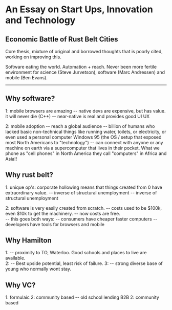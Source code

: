 # An Essay on Start Ups, Innovation and Technology

## Economic Battle of Rust Belt Cities 

Core thesis, mixture of original and borrowed thoughts that is poorly cited, working on improving this. 

Software eating the world.  Automation + reach.  Never been more fertile environment for science (Steve Jurvetson), software (Marc Andressen) and mobile (Ben Evans).

-------------------
## Why software?
1: mobile browsers are amazing
  -- native devs are expensive, but has value.  it will never die (C++)
  -- near-native is real and provides good UI UX

2: mobile adoption
  -- reach a global audience 
  -- billion of humans who lacked basic non-technical things like running water, toilets, or electricity, or even used a personal computer Windows 95 (the OS / setup that exposed most North Americans to "technology") -- can connect with anyone or any machine on earth via a supercomputer that lives in their pocket.  What we phone as "cell phones" in North America they call "computers" in Africa and Asia!!

## Why rust belt?
1: unique op's: corporate hollowing means that things created from 0 have extraordinary value. 
  -- inverse of structural unemployment 
  -- inverse of structural unemployment 
  
2: software is very easily created from scratch.
  -- costs used to be $100k, even $10k to get the machinery.
  -- now costs are free.  
  -- this goes both ways: 
      -- consumers have cheaper faster computers
      -- developers have tools for browsers and mobile

## Why Hamilton
1: -- proximity to TO, Waterloo.  Good schools and places to live are available.  
2: -- Best upside potential, least risk of failure.
3: -- strong diverse base of young who normally wont stay.

## Why VC?
1: formulaic 
2: community based
  -- old school lending B2B
2: community based